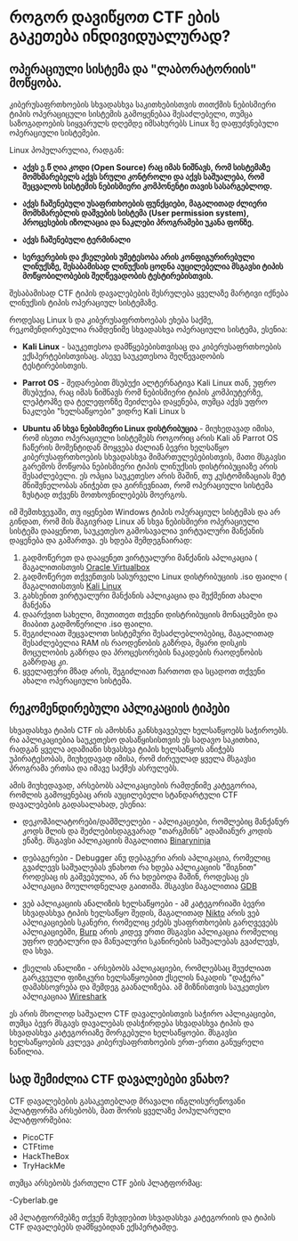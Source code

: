# როგორ დავიწყოთ CTF ების გაკეთება ინდივიდუალურად?



## ოპერაციული სისტემა და "ლაბორატორიის" მოწყობა.

კიბერუსაფრთხოების სხვადასხვა საკითხებისთვის თითქმის ნებისმიერი ტიპის ოპერაციცული სისტემის გამოყენებაა შესაძლებელი, თუმცა
საზოგადოების სიყვარულს დღემდე იმსახურებს Linux ზე დაფუძვნებული ოპერაციული სისტემები. 

Linux პოპულარულია, რადგან:

- **აქვს ე.წ ღია კოდი (Open Source) რაც იმას ნიშნავს, რომ სისტემაზე მომხმარებელს აქვს სრული კონტროლი და აქვს საშუალება,
რომ შეცვალოს სისტემის ნებისმიერი კომპონენტი თავის სასარგებლოდ.**

- **აქვს ჩაშენებული უსაფრთხოების ფუნქციები, მაგალითად ძლიერი მომხმარებლის დაშვების სისტემა (User permission system), პროცესების იზოლაცია და
ნაკლები პროგრამები უკანა ფონზე.**

- **აქვს ჩაშენებული ტერმინალი**

- **სერვერების და ქსელების უმეტესობა არის კონფიგურირებული ლინუქსზე, შესაბამისად ლინუქსის ცოდნა აუცილებელია მსგავსი ტიპის მოწყობილობების
შეღწევადობის ტესტირებისთვის.**


შესაბამისად CTF ტიპის დავალებების შესრულება ყველაზე მარტივი იქნება ლინუქსის ტიპის ოპერაციულ სისტემაზე.


როდესაც Linux ს და კიბერუსაფრთხოებას ეხება საქმე, რეკომენდირებულია რამდენიმე სხვადასხვა ოპერაციული სისტემა, ესენია:

- **Kali Linux** - საუკეთესოა დამწყებებისთვისაც და კიბერუსაფრთხოების ექსპერტებისთვისაც. ასევე საუკეთესოა შეღწევადობის ტესტირებისთვის.

- **Parrot OS** - შედარებით მსუბუქი ალტერნატივა Kali Linux თან, უფრო მსუბუქია, რაც იმას ნიშნავს რომ ნებისმიერი ტიპის კომპიუტერზე, ლეპტოპზე და ტელეფონზე შეიძლება დაყენება,
თუმცა აქვს უფრო ნაკლები "ხელსაწყოები" ვიდრე Kali Linux ს

- **Ubuntu ან სხვა ნებისმიერი Linux დისტრიბუცია** - მიუხედავად იმისა, რომ ისეთი ოპერაციული სისტემებს როგორიც არის Kali ან Parrot OS ჩაწერის მომენტიდან მოყვება
ძალიან ბევრი ხელსაწყო კიბერუსაფრთხოების სხვადასხვა მიმართულებებისთვის, მათი მსგავსი გარემოს მოწყობა ნებისმიერი ტიპის ლინუქსის დისტრიბუციაზე არის შესაძლებელი.
ეს ოპცია საუკეთესო არის მაშინ, თუ კუსტომიზაციას მეტ მნიშვნელობას ანიჭებთ და გირჩევნიათ, რომ ოპერაციული სისტემა ზუსტად თქვენს მოთხოვნილებებს მოერგოს.


იმ შემთხვევაში, თუ იყენებთ Windows ტიპის ოპერაციულ სისტემას და არ გინდათ, რომ მის მაგივრად Linux ან სხვა ნებისმიერი ოპერაციული სისტემა დააყენოთ, საუკეთესო გამოსავალია ვირტუალური
მანქანის დაყენება და გამართვა. ეს ხდება შემდეგნაირად:

1. გადმოწერეთ და დააყენეთ ვირტუალური მანქანის აპლიკაცია ( მაგალითისთვის [Oracle Virtualbox](https://www.virtualbox.org/)
2. გადმოწერეთ თქვენთვის სასურველი Linux დისტრიბუციის .iso ფაილი ( მაგალითისთვის [Kali Linux](https://www.kali.org/get-kali/#kali-virtual-machines)
3. გახსენით ვირტუალური მანქანის აპლიკაცია და შექმენით ახალი მანქანა
4. დაარქვით სახელი, მიუთითეთ თქვენი დისტრიბუციის მონაცემები და მიაბით გადმოწერილი .iso ფაილი.
5. შეგიძლიათ შეცვალოთ სისტემური შესაძლებლობებიც, მაგალითად შესაძლებელია RAM ის რაოდენობის გაზრდა, მყარი დისკის მოცულობის გაზრდა და პროცესორების ნაკადების რაოდენობის გაზრდაც კი.
6. ყველაფერი მზად არის, შეგიძლიათ ჩართოთ და სცადოთ თქვენი ახალი ოპერაციული სისტემა.








## რეკომენდირებული აპლიკაციის ტიპები

სხვადასხვა ტიპის CTF ის ამოხსნა განსხვავებულ ხელსაწყოებს საჭიროებს. რა აპლიკაციებია საუკეთესო დასაწყისისთვის ეს სადავო საკითხია, რადგან
ყველა ადამიანი სხვასხვა ტიპის ხელსაწყოს ანიჭებს უპირატესობას, მიუხედავად იმისა, რომ ძირეულად ყველა მსგავსი პროგრამა ერთსა და იმავე საქმეს ასრულებს.

ამის მიუხედავად, არსებობს აპლიკაციების რამდენიმე კატეგორია, რომლის გამოყენებაც არის აუცილებელი სტანდარტული CTF დავალებების გადასალახად, ესენია:

- დეკომპილატორები/დამშლელები - აპლიკაციები, რომლებიც მანქანურ კოდს შლის და შეძლებისდაგვარად "თარგმინს" ადამიანურ კოდის ენაზე. მსგავსი აპლიკაციის მაგალითია [Binaryninja](https://binary.ninja/)
  
- დებაგერები - Debugger ანუ დებაგერი არის აპლიკაცია, რომელიც გვაძლევს საშუალებას ვნახოთ რა ხდება აპლიკაციის "შიგნით" როდესაც ის გაშვებულია, ან რა ხდებოდა მაშინ, როდესაც ეს აპლიკაცია მოულოდნელად გაითიშა.
მსგავსი მაგალითია [GDB](https://www.sourceware.org/gdb/)

- ვებ აპლიკაციის ანალიზის ხელსაწყოები - ამ კატეგორიაში ბევრი სხვადასხვა ტიპის ხელსაწყო შედის, მაგალითად [Nikto](https://www.cirt.net/Nikto2) არის ვებ აპლიკაციების სკანერი, რომელიც ეძებს უსაფრთხოების გარღვევებს აპლიკაციებში, [Burp](https://portswigger.net/burp) არის კიდევ ერთი მსგავსი აპლიკაცია რომელიც უფრო დეტალური და მანუალური სკანირების საშუალებას გვაძლევს, და სხვა.

- ქსელის ანალიზი - არსებობს აპლიკაციები, რომლებსაც შეუძლიათ გარკვეული ფიზიკური ხელსაწყოებით ქსელის ნაკადის "დაჭერა" დამახსოვრება და შემდეგ გაანალიზება. ამ მიზნისთვის საუკეთესო აპლიკაციაა [Wireshark](https://www.wireshark.org/)


ეს არის მხოლოდ საშუალო CTF დავალებისთვის საჭირო აპლიკაციები, თუმცა ბევრ მსგავს დავალებას დასჭირდება სხვადასხვა ტიპის და სხვადასხვა კატეგორიაზე მორგებული ხელსაწყოები. მსგავსი ხელსაწყოების კვლევა 
კიბერუსაფრთხოების ერთ-ერთი განუყრელი ნაწილია.


## სად შემიძლია CTF დავალებები ვნახო?

CTF დავალებების გასაკეთებლად მრავალი ინგლისურენოვანი პლატფორმა არსებობს, მათ შორის ყველაზე პოპულარული პლატფორმებია:

- PicoCTF
- CTFtime
- HackTheBox
- TryHackMe


თუმცა არსებობს ქართული CTF ების პლატფორმაც:

-Cyberlab.ge


ამ პლატფორმებზე თქვენ შეხვდებით სხვადასხვა კატეგორიის და ტიპის CTF დავალებებს დამწყებიდან ექსპერტამდე.





